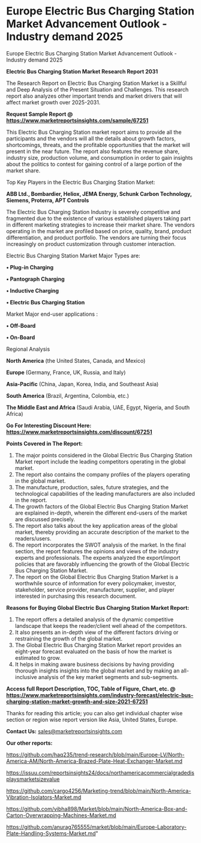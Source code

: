 # Europe Electric Bus Charging Station Market Advancement Outlook - Industry demand 2025
Europe Electric Bus Charging Station Market Advancement Outlook - Industry demand 2025

<strong>Electric Bus Charging Station Market Research Report 2031</strong>

The Research Report on Electric Bus Charging Station Market is a Skillful and Deep Analysis of the Present Situation and Challenges. This research report also analyzes other important trends and market drivers that will affect market growth over 2025-2031.

<strong>Request Sample Report @ <a href=https://www.marketreportsinsights.com/sample/67251>https://www.marketreportsinsights.com/sample/67251</a></strong>

This Electric Bus Charging Station market report aims to provide all the participants and the vendors will all the details about growth factors, shortcomings, threats, and the profitable opportunities that the market will present in the near future. The report also features the revenue share, industry size, production volume, and consumption in order to gain insights about the politics to contest for gaining control of a large portion of the market share.

Top Key Players in the Electric Bus Charging Station Market:

<strong>ABB Ltd., Bombardier, Heliox, JEMA Energy, Schunk Carbon Technology, Siemens, Proterra, APT Controls</strong>

The Electric Bus Charging Station Industry is severely competitive and fragmented due to the existence of various established players taking part in different marketing strategies to increase their market share. The vendors operating in the market are profiled based on price, quality, brand, product differentiation, and product portfolio. The vendors are turning their focus increasingly on product customization through customer interaction.

Electric Bus Charging Station Market Major Types are:

<strong>• Plug-in Charging

• Pantograph Charging

• Inductive Charging

• Electric Bus Charging Station</strong>

Market Major end-user applications :

<strong>• Off-Board

• On-Board</strong>

Regional Analysis

</u><strong><b>North America</b></strong> (the United States, Canada, and Mexico)

<strong><b>Europe </b></strong>(Germany, France, UK, Russia, and Italy)

<strong><b>Asia-Pacific</b></strong> (China, Japan, Korea, India, and Southeast Asia)

<strong><b>South America</b></strong> (Brazil, Argentina, Colombia, etc.)

<strong><b>The Middle East and Africa</b></strong> (Saudi Arabia, UAE, Egypt, Nigeria, and South Africa)

<strong>Go For Interesting Discount Here: <a href=https://www.marketreportsinsights.com/discount/67251>https://www.marketreportsinsights.com/discount/67251</a></strong>

<strong>Points Covered in The Report:</strong>
<ol>
  <li>The major points considered in the Global Electric Bus Charging Station Market report include the leading competitors operating in the global market.</li>
  <li>The report also contains the company profiles of the players operating in the global market.</li>
  <li>The manufacture, production, sales, future strategies, and the technological capabilities of the leading manufacturers are also included in the report.</li>
  <li>The growth factors of the Global Electric Bus Charging Station Market are explained in-depth, wherein the different end-users of the market are discussed precisely.</li>
  <li>The report also talks about the key application areas of the global market, thereby providing an accurate description of the market to the readers/users.</li>
  <li>The report incorporates the SWOT analysis of the market. In the final section, the report features the opinions and views of the industry experts and professionals. The experts analyzed the export/import policies that are favorably influencing the growth of the Global Electric Bus Charging Station Market.</li>
  <li>The report on the Global Electric Bus Charging Station Market is a worthwhile source of information for every policymaker, investor, stakeholder, service provider, manufacturer, supplier, and player interested in purchasing this research document.</li>
</ol>
<strong>Reasons for Buying Global Electric Bus Charging Station Market Report:</strong>

<ol>
  <li>The report offers a detailed analysis of the dynamic competitive landscape that keeps the reader/client well ahead of the competitors.</li>
  <li>It also presents an in-depth view of the different factors driving or restraining the growth of the global market.</li>
  <li>The Global Electric Bus Charging Station Market report provides an eight-year forecast evaluated on the basis of how the market is estimated to grow.</li>
  <li>It helps in making aware business decisions by having providing thorough insights insights into the global market and by making an all-inclusive analysis of the key market segments and sub-segments.</li>
</ol>
<strong>Access full Report Description, TOC, Table of Figure, Chart, etc. @ <a href=https://www.marketreportsinsights.com/industry-forecast/electric-bus-charging-station-market-growth-and-size-2021-67251>https://www.marketreportsinsights.com/industry-forecast/electric-bus-charging-station-market-growth-and-size-2021-67251</a></strong>


Thanks for reading this article; you can also get individual chapter wise section or region wise report version like Asia, United States, Europe.

<strong>Contact Us:</strong>
sales@marketreportsinsights.com

<strong>Our other reports:</strong>

<a href=https://github.com/haq235/trend-research/blob/main/Europe-LV/North-America-AM/North-America-Brazed-Plate-Heat-Exchanger-Market.md>https://github.com/haq235/trend-research/blob/main/Europe-LV/North-America-AM/North-America-Brazed-Plate-Heat-Exchanger-Market.md</a>

<a href=https://issuu.com/reportsinsights24/docs/northamericacommercialgradedisplaysmarketsizevalue>https://issuu.com/reportsinsights24/docs/northamericacommercialgradedisplaysmarketsizevalue</a>

<a href=https://github.com/cargo4256/Marketing-trend/blob/main/North-America-Vibration-Isolators-Market.md>https://github.com/cargo4256/Marketing-trend/blob/main/North-America-Vibration-Isolators-Market.md</a>

<a href=https://github.com/vibha898/Market/blob/main/North-America-Box-and-Carton-Overwrapping-Machines-Market.md>https://github.com/vibha898/Market/blob/main/North-America-Box-and-Carton-Overwrapping-Machines-Market.md</a>

<a href=https://github.com/anurag765555/market/blob/main/Europe-Laboratory-Plate-Handling-Systems-Market.md>https://github.com/anurag765555/market/blob/main/Europe-Laboratory-Plate-Handling-Systems-Market.md</a>"
